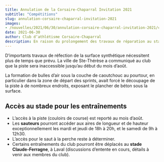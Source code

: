 ```yaml
---
title: Annulation de la Corsaire-Chaparral Invitation 2021
subtitle: "Compétitions"
slug: annulation-corsaire-chaparral-invitation-2021
images:
- /nouvelles/2021/06/30/annulation-corsaire-chaparral-invitation-2021/couverture.png
date: 2021-06-30
author: Club d’athlétisme Corsaire-Chaparral
description: En raison du prolongement des travaux de réparation au stade Richard-Garneau, le club annonce l’annulation de la Corsaire-Chaparral Invitation du 17 juillet 2021.
---
```


D’importants travaux de réfection de la surface synthétique nécessitent plus de temps que prévu.
La ville de Ste-Thérèse a communiqué au club que la piste sera inaccessible jusqu’au début du mois d’août.

La formation de bulles d’air sous la couche de caoutchouc au pourtour, en particulier dans la zone de départ des sprints, avait forcé le découpage de la piste à de nombreux endroits, exposant le plancher de béton sous la surface.

## Accès au stade pour les entraînements

- L’accès à la piste (couloirs de course) est reporté au mois d’août.
- Les **sauteurs** pourront accéder aux aires de longueur et de hauteur exceptionnellement les mardi et jeudi de 18h à 20h, et le samedi de 9h à 12h30.
- L’accès pour le saut à la perche reste à déterminer.
- Certains entraînements du club pourront être déplacés au **stade Claude-Ferragne**, à Laval (discussions d’entente en cours, détails à venir aux membres du club).
